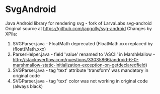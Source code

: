 # SvgAndroid
Java Android library for rendering svg - fork of LarvaLabs svg-android 
Original source at https://github.com/japgolly/svg-android
Changes by XPila:
1. SVGParser.java - FloatMath deprecated (FloatMath.xxx replaced by (float)Math.xxx)
2. ParserHelper.java - field 'value' renamed to 'ASCII' in MarshMallow - http://stackoverflow.com/questions/33035866/android-6-0-marshmallow-static-initialization-exception-on-getdeclaredfield)
3. SVGParser.java - tag 'text' attribute 'transform' was mandatory in original code
4. SVGParser.java - tag 'text' color was not working in original code (always black)
